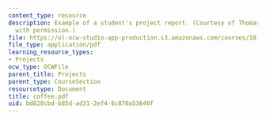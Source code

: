 ```yaml
---
content_type: resource
description: Example of a student's project report. (Courtesy of Thomas Coffee. Used
  with permission.)
file: https://ol-ocw-studio-app-production.s3.amazonaws.com/courses/18-704-seminar-in-algebra-and-number-theory-rational-points-on-elliptic-curves-fall-2004/bd628cbdb85dad312ef46c870a53640f_coffee.pdf
file_type: application/pdf
learning_resource_types:
- Projects
ocw_type: OCWFile
parent_title: Projects
parent_type: CourseSection
resourcetype: Document
title: coffee.pdf
uid: bd628cbd-b85d-ad31-2ef4-6c870a53640f
---
```

